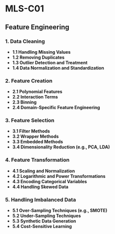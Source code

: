 # MLS-C01

## Feature Engineering

### 1. Data Cleaning
- **1.1 Handling Missing Values**
- **1.2 Removing Duplicates**
- **1.3 Outlier Detection and Treatment**
- **1.4 Data Normalization and Standardization**

### 2. Feature Creation
- **2.1 Polynomial Features**
- **2.2 Interaction Terms**
- **2.3 Binning**
- **2.4 Domain-Specific Feature Engineering**

### 3. Feature Selection
- **3.1 Filter Methods**
- **3.2 Wrapper Methods**
- **3.3 Embedded Methods**
- **3.4 Dimensionality Reduction (e.g., PCA, LDA)**

### 4. Feature Transformation
- **4.1 Scaling and Normalization**
- **4.2 Logarithmic and Power Transformations**
- **4.3 Encoding Categorical Variables**
- **4.4 Handling Skewed Data**

### 5. Handling Imbalanced Data
- **5.1 Over-Sampling Techniques (e.g., SMOTE)**
- **5.2 Under-Sampling Techniques**
- **5.3 Synthetic Data Generation**
- **5.4 Cost-Sensitive Learning**

